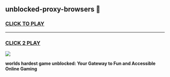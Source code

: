 
## unblocked-proxy-browsers 👋
<h3>
<a href="https://premium.freeplayer.one?title=unblocked-proxy-browsers&ref=14F">CLICK TO PLAY</a></h3>
<hr>

<h3>
<a href="https://premium.freeplayer.one?title=unblocked-proxy-browsers&ref=14F">CLICK 2 PLAY</a>
  
</h3>

<a href="https://premium.freeplayer.one?title=unblocked-proxy-browsers&ref=12F/"><img src="https://clearcache.store/games.png"></a>


**worlds hardest game unblocked: Your Gateway to Fun and Accessible Online Gaming**
